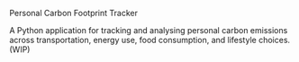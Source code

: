 Personal Carbon Footprint Tracker


A Python application for tracking and analysing personal carbon emissions across transportation, energy use, food consumption, and lifestyle choices. (WIP)
